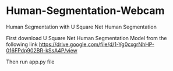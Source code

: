 # Human-Segmentation-Webcam
Human Segmentation with U Square Net Human Segmentation

First download U Square Net Human Segmentation Model from the following link
https://drive.google.com/file/d/1-Yg0cxgrNhHP-016FPdp902BR-kSsA4P/view

Then run app.py file 
